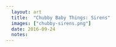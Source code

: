 ```yaml
---
  layout: art
  title:  "Chubby Baby Things: Sirens"
  images: ["chubby-sirens.png"]
  date: 2016-09-24
  notes:
---
```


